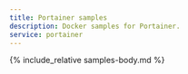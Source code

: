 ```yaml
---
title: Portainer samples
description: Docker samples for Portainer.
service: portainer
---
```



{% include_relative samples-body.md %}